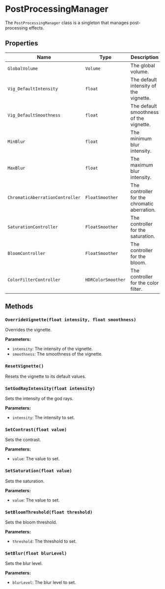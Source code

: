 # PostProcessingManager

The `PostProcessingManager` class is a singleton that manages post-processing effects.

## Properties

| Name | Type | Description |
| --- | --- | --- |
| `GlobalVolume` | `Volume` | The global volume. |
| `Vig_DefaultIntensity` | `float` | The default intensity of the vignette. |
| `Vig_DefaultSmoothness` | `float` | The default smoothness of the vignette. |
| `MinBlur` | `float` | The minimum blur intensity. |
| `MaxBlur` | `float` | The maximum blur intensity. |
| `ChromaticAberrationController` | `FloatSmoother` | The controller for the chromatic aberration. |
| `SaturationController` | `FloatSmoother` | The controller for the saturation. |
| `BloomController` | `FloatSmoother` | The controller for the bloom. |
| `ColorFilterController` | `HDRColorSmoother` | The controller for the color filter. |

## Methods

### `OverrideVignette(float intensity, float smoothness)`

Overrides the vignette.

**Parameters:**

* `intensity`: The intensity of the vignette.
* `smoothness`: The smoothness of the vignette.

### `ResetVignette()`

Resets the vignette to its default values.

### `SetGodRayIntensity(float intensity)`

Sets the intensity of the god rays.

**Parameters:**

* `intensity`: The intensity to set.

### `SetContrast(float value)`

Sets the contrast.

**Parameters:**

* `value`: The value to set.

### `SetSaturation(float value)`

Sets the saturation.

**Parameters:**

* `value`: The value to set.

### `SetBloomThreshold(float threshold)`

Sets the bloom threshold.

**Parameters:**

* `threshold`: The threshold to set.

### `SetBlur(float blurLevel)`

Sets the blur level.

**Parameters:**

* `blurLevel`: The blur level to set.
